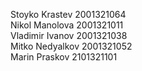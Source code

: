 Stoyko Krastev 2001321064<br>
Nikol Manolova 2001321011<br>
Vladimir Ivanov 2001321038<br>
Mitko Nedyalkov 2001321052<br>
Marin Praskov 2101321101<br>
